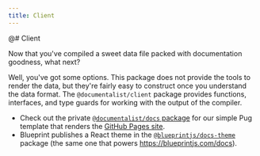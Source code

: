 ```yaml
---
title: Client
---
```


@# Client

Now that you've compiled a sweet data file packed with documentation goodness, what next?

Well, you've got some options. This package does not provide the tools to render the data, but they're fairly easy to construct once you understand the data format. The `@documentalist/client` package provides functions, interfaces, and type guards for working with the output of the compiler.

-   Check out the private [`@documentalist/docs` package](https://github.com/palantir/documentalist/tree/develop/packages/docs) for our simple Pug template that renders the [GitHub Pages site](http://palantir.github.io/documentalist).
-   Blueprint publishes a React theme in the [`@blueprintjs/docs-theme`](https://www.npmjs.com/package/@blueprintjs/docs-theme) package (the same one that powers https://blueprintjs.com/docs).

